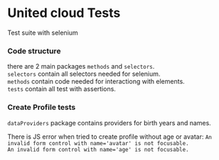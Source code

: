 # United cloud Tests

Test suite with selenium

### Code structure
there are 2 main packages `methods` and `selectors`.  
`selectors` contain all selectors needed for selenium.  
`methods` contain code needed for interactiong with elements.  
`tests` contain all test with assertions.

### Create Profile tests

`dataProviders` package contains providers for birth years and names.


There is JS error when tried to create profile without age or avatar:
`An invalid form control with name='avatar' is not focusable.`  
`An invalid form control with name='age' is not focusable.`  